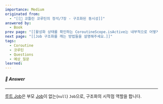 ```yaml
---
importance: Medium
originated from:
  - "[[📘 코틀린 코루틴의 정석/7장 - 구조화된 동시성]]"
answered by:
  - Book
prev page: "[[활성화 상태를 확인하는 CoroutineScope.isActive는 내부적으로 어떻게 구현돼 있나요?]]"
next page: "[[Job 구조화를 깨는 방법들을 설명해주세요.]]"
tags:
  - Coroutine
  - 코루틴
  - Questions
  - 예상_질문
learned:
---
```

##### 💬 Answer
---
[루트 Job](루트%20Job.md)은 부모 [Job](Job.md)이 없는(`null`) `Job`으로, 구조화의 시작점 역할을 합니다.

